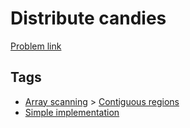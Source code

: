 # Distribute candies

[Problem link](https://leetcode.com/problems/distribute-candies)

## Tags

* [Array scanning](/README.md#Array_scanning) > [Contiguous regions](/README.md#Array_scanning-Contiguous_regions)
* [Simple implementation](/README.md#Simple_implementation)
